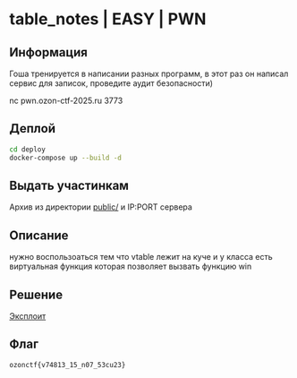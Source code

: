 # table_notes | EASY | PWN

## Информация

Гоша тренируется в написании разных программ, в этот раз он написал сервис для записок, проведите аудит безопасности)

nc pwn.ozon-ctf-2025.ru 3773

## Деплой

```sh
cd deploy
docker-compose up --build -d
```

## Выдать участинкам

Архив из директории [public/](public/) и IP:PORT сервера

## Описание

нужно воспользоаться тем что vtable лежит на куче и у класса есть виртуальная функция которая позволяет вызвать функцию win

## Решение

[Эксплоит](solve/exploit.py)

## Флаг

`ozonctf{v74813_15_n07_53cu23}`

